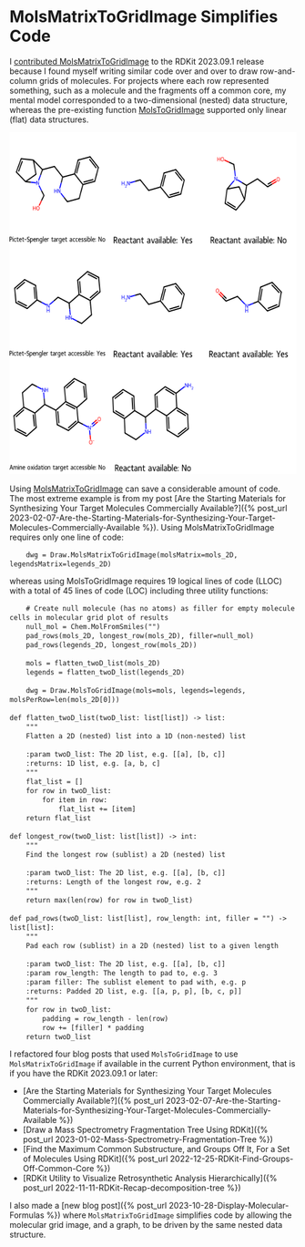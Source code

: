 # MolsMatrixToGridImage Simplifies Code

I [contributed MolsMatrixToGridImage](https://greglandrum.github.io/rdkit-blog/posts/2023-10-25-molsmatrixtogridimage.html) to the RDKit 2023.09.1 release because I found myself writing similar code over and over to draw row-and-column grids of molecules. For projects where each row represented something, such as a molecule and the fragments off a common core, my mental model corresponded to a two-dimensional (nested) data structure, whereas the pre-existing function [MolsToGridImage](https://www.rdkit.org/docs/source/rdkit.Chem.Draw.html#rdkit.Chem.Draw.MolsToGridImage) supported only linear (flat) data structures.

<img alt="Three reactions, each in a row. First column: Target molecule and whether it's accessible based on commercial availability of reactants. Subsequent columns: Each reactant and whether it's commercial available." style="width:600px; height:600px" src="/images/reaction-accessible.png">

Using [MolsMatrixToGridImage](https://www.rdkit.org/docs/source/rdkit.Chem.Draw.html#rdkit.Chem.Draw.MolsMatrixToGridImage) can save a considerable amount of code. The most extreme example is from my post [Are the Starting Materials for Synthesizing Your Target Molecules Commercially Available?]({% post_url 2023-02-07-Are-the-Starting-Materials-for-Synthesizing-Your-Target-Molecules-Commercially-Available %}). Using MolsMatrixToGridImage requires only one line of code:

        dwg = Draw.MolsMatrixToGridImage(molsMatrix=mols_2D, legendsMatrix=legends_2D)

whereas using MolsToGridImage requires 19 logical lines of code (LLOC) with a total of 45 lines of code (LOC) including three utility functions:

        # Create null molecule (has no atoms) as filler for empty molecule cells in molecular grid plot of results
        null_mol = Chem.MolFromSmiles("")
        pad_rows(mols_2D, longest_row(mols_2D), filler=null_mol)
        pad_rows(legends_2D, longest_row(mols_2D))

        mols = flatten_twoD_list(mols_2D)
        legends = flatten_twoD_list(legends_2D)

        dwg = Draw.MolsToGridImage(mols=mols, legends=legends, molsPerRow=len(mols_2D[0]))

    def flatten_twoD_list(twoD_list: list[list]) -> list:
        """
        Flatten a 2D (nested) list into a 1D (non-nested) list

        :param twoD_list: The 2D list, e.g. [[a], [b, c]]
        :returns: 1D list, e.g. [a, b, c]
        """
        flat_list = []
        for row in twoD_list:
            for item in row:
                flat_list += [item]
        return flat_list

    def longest_row(twoD_list: list[list]) -> int:
        """
        Find the longest row (sublist) a 2D (nested) list

        :param twoD_list: The 2D list, e.g. [[a], [b, c]]
        :returns: Length of the longest row, e.g. 2
        """
        return max(len(row) for row in twoD_list)

    def pad_rows(twoD_list: list[list], row_length: int, filler = "") -> list[list]:
        """
        Pad each row (sublist) in a 2D (nested) list to a given length

        :param twoD_list: The 2D list, e.g. [[a], [b, c]]
        :param row_length: The length to pad to, e.g. 3
        :param filler: The sublist element to pad with, e.g. p
        :returns: Padded 2D list, e.g. [[a, p, p], [b, c, p]]
        """
        for row in twoD_list:
            padding = row_length - len(row)
            row += [filler] * padding
        return twoD_list


I refactored four blog posts that used `MolsToGridImage` to use `MolsMatrixToGridImage` if available in the current Python environment, that is if you have the RDKit 2023.09.1 or later:
- [Are the Starting Materials for Synthesizing Your Target Molecules Commercially Available?]({% post_url 2023-02-07-Are-the-Starting-Materials-for-Synthesizing-Your-Target-Molecules-Commercially-Available %})
- [Draw a Mass Spectrometry Fragmentation Tree Using RDKit]({% post_url 2023-01-02-Mass-Spectrometry-Fragmentation-Tree %})
- [Find the Maximum Common Substructure, and Groups Off It, For a Set of Molecules Using RDKit]({% post_url 2022-12-25-RDKit-Find-Groups-Off-Common-Core %})
- [RDKit Utility to Visualize Retrosynthetic Analysis Hierarchically]({% post_url 2022-11-11-RDKit-Recap-decomposition-tree %})

I also made a [new blog post]({% post_url 2023-10-28-Display-Molecular-Formulas %}) where `MolsMatrixToGridImage` simplifies code by allowing the molecular grid image, and a graph, to be driven by the same nested data structure.
